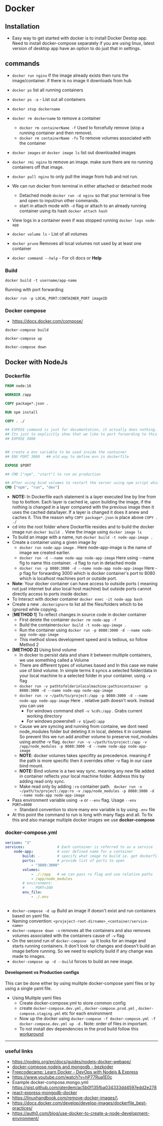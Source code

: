 # Docker



## Installation

- Easy way to get started with docker is to install Docker Destop app. Need to install docker-compose separately if you are using linux, latest version of desktop app have an option to do just that in settings. 

  

## commands

- `docker run nginx` If the image already exists then runs the image/container. if there is no image it downloads from hub
- `docker ps` list all running containers
- `docker ps -a`   - List out all containers
- `docker stop dockername`
- `docker rm dockername` to remove a container
  - `docker rm containerName -f`  Used to forcefully remove (stop a running container and then remove). 
  - `docker rm containerName -fv`     To remove volumes associated with the container

- `docker images`  or `docker image ls` list out downloaded images
- `docker rmi nginx` to remove an image. make sure there are no running containers off that image.
- `docker pull nginx` to only pull the image from hub and not run.

- We can run docker from terminal in either attached or detached mode
  - Detached mode  `docker run -d nginx`  so that your terminal is free and open to input/run other commands.
  - start in attach mode with `-d` flag or attach to an already running container using its hash `docker attach hash`
- View logs in a container even if was stopped running `docker logs node-app`
- `docker volume ls`  - List of all volumes
- `docker prune` Removes all local volumes not used by at least one container
- `docker command --help`  - For cli docs or  **Help**



### Build 

`docker build -t username/app-name`

Running with port forwarding

`docker run -p LOCAL_PORT:CONTAINER_PORT imageID`



### Docker compose

- https://docs.docker.com/compose/

`docker-compose build`

`docker-compose up`

`docker-compose down`



## Docker with NodeJs

### Dockerfile

```dockerfile
FROM node:16 

WORKDIR /app

COPY package*.json .

RUN npm install

COPY . ./

## EXPOSE command is just for documentation, it actually does nothing. 
## Its just to explicitly show that we like to port forwarding to this port.
## EXPOSE 3000 

 
## create a env variable to be used inside the container
## ENV PORT 3000   ## old way to define evn in dockerfile

EXPOSE $PORT

## CMD ["npm", "start"] to run on production

## After using bind volumes to restart the server using npm script which runs nodemon
CMD ["npm", "run", "dev"]
```

- **NOTE:** In Dockerfile each statement is a layer executed line by line from top to bottom. Each layer is cached ie, upon building the image, if the nothing is changed in a layer compared with the previous image then it uses the cached data/layer. If a layer is changed it does it anew and caches it. This the reason why `COPY package*.json` is place above `COPY . ./`
- cd into the root folder where Dockerfile resides and to build the docker image run `docker build .`   View the image using `docker image ls`
- To build an image with a name, run `docker build -t node-app-image .`
- Create a container using a given image by 
  - `docker run node-app-image` . Here node-app-image is the name of image we created earlier.
  - `docker run -d --name node-app node-app-image` Here using --name flg to name this container. `-d` flag to run in detached mode
  - `docker run -p 8080:3000 -d --name node-app node-app-image` Here -p flag for forwarding 3000 which is docker container's port to 8080 which is localhost machines port or outside port.
- **Note**: Your docker container can have access to outside ports ( meaning not just internet but also local host machine) but outside ports cannot directly access to ports inside docker.  
- To Interact with docker container `docker exec -it node-app bash`
- Create a new `.dockerignore` to list all the files/folders which to be ignored while copying.
- [**METHOD 1**] To reflect changes in source code in docker container
  - FIrst delete the container `docker rm node-app -f`
  - Build the container`docker build -t node-app-image .`
  - Run the container using `docker run -p 8080:3000 -d --name node-app node-app-image`
  - This method slows development speed and is tedious, so follow Method 2
- **[METHOD 2]** Using bind volume
  - In docker to persist data and share it between multiple containers, we use something called a Volume
  - There are different types of volumes based and In this case we make use of bind volume. In simple terms it syncs a selected folder/data in your local machine to a selected folder in your container. using `-v` flag
  - `docker run -v pathtofolderinlocalmachine:pathincontainer -p 8080:3000 -d --name node-app node-app-image`
  - `docker run -v ~/path/to/project:/app -p 8080:3000 -d --name node-app node-app-image` Here `.` relative path doesn't work.  Instead you can use 
    - For windows command shell `-v %cd%:/app` . Grabs current working directory
    - For windows powershell `-v ${pwd}:app`
  - Cause we are syncing  and running from containe, we dont need node_modules folder but deleting it in local, deletes it in container. So prevent this we run add another volume to preserve nod_modules using anothe -v flag. `docker run -v ~/path/to/project:/app -v /app/node_modules -p 8080:3000 -d --name node-app node-app-image`
  - **NOTE**: docker volumes takes specifity as precedence. meaning if the path is more specific then it overrides other -v flag in our case bind mount. 
  - **NOTE:** Bind volume is a two way sync. meaning any new file added in container reflects your local machine folder. Address this by adding read only sync. 
  - Make read only by adding `:ro` container path. ` docker run -v ~/path/to/project:/app:ro -v /app/node_modules -p 8080:3000 -d --name node-app node-app-image`
- Pass environment variable using `-e` or `--env`  flag. Usage `--env PORT=4000`
  - Standard convention to store  many env variable is by using `.env` file
- At this point the command to run is long with  many flags and all. To fix this and also manage multiple docker images we use **docker-compose**



### docker-compose.yml

```yaml
verison: "3"
services:				# Each container is referred to as a service
	node-app:			# user defined name for a container
		build: .		# specify what image to build ie. get dockerfile
        ports:			# provide list of ports to open
        	- "3000:3000"
        volumes:
        	- ./:/app	# we can pass ro flag and use relative paths
        	- /app/node_modules
        # environment:
        #	- PORT=300
        env_file:
        	- ./.env
        	
```

- `docker-compose -d up` Build an image if doesn't exist and run containers based on yaml file.
- Naming convention: `<projeject-root-dirname>_<container/service-name>`
- `docker-compose down -v` removes all the containers and also removes volumes associated with the containers cause of  `-v` flag
- On the second  run of `docker-compose  up`  It looks for an image and starts running containers. It don't look for changes and doesn't build an image before running. So we need to explicity build if any change was made to images. 
- `docker-compose up -d --build` forces to build an new image.



#### Development vs Production configs

This can be done either by using mulitple docker-compose yaml files or by using a single yaml file. 

- Using Mulitple yaml files
  - Create docker-compose.yml to store common config
  - create `docker-compose.dev.yml` , `docker-compose.prod.yml` , `docker-compose.staging.yml` etc for each environment
  - Now up the docker using `docker-compose -f docker-compose.yml -f docker-compose.dev.yml up -d` . Note: order of files in important.
  - To not install dev dependencies in the prod build follow this [workaround](https://youtu.be/9zUHg7xjIqQ?t=6062)





----



### useful links

- https://nodejs.org/en/docs/guides/nodejs-docker-webapp/
- [docker-compose nodejs and mongodb - bezkoder](https://www.bezkoder.com/docker-compose-nodejs-mongodb/)
- [Freecodecamp: Learn Docker - DevOps with Nodejs & Express](https://www.youtube.com/watch?v=9zUHg7xjIqQ)
- https://www.youtube.com/watch?v=hP77Rua1E0c
- Example docker-compose.mongo.yml https://gist.github.com/gterdem/ac5b0f135fba034333dd4597edd2e278
- [react-express-mongodb-docker](https://www.freecodecamp.org/news/create-a-fullstack-react-express-mongodb-app-using-docker-c3e3e21c4074/)
- https://linuxhandbook.com/remove-docker-images/\
- https://docs.docker.com/develop/develop-images/dockerfile_best-practices/
- https://auth0.com/blog/use-docker-to-create-a-node-development-environment/
